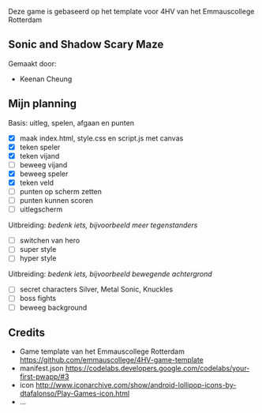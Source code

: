 Deze game is gebaseerd op het template voor 4HV van het Emmauscollege Rotterdam

## Sonic and Shadow Scary Maze
Gemaakt door:
- Keenan Cheung

## Mijn planning

Basis: uitleg, spelen, afgaan en punten
- [x] maak index.html, style.css en script.js met canvas
- [x] teken speler
- [x] teken vijand
- [ ] beweeg vijand
- [x] beweeg speler
- [x] teken veld
- [ ] punten op scherm zetten
- [ ] punten kunnen scoren
- [ ] uitlegscherm

Uitbreiding: *bedenk iets, bijvoorbeeld meer tegenstanders*
- [ ] switchen van hero
- [ ] super style
- [ ] hyper style

Uitbreiding: *bedenk iets, bijvoorbeeld bewegende achtergrond*
- [ ] secret characters Silver, Metal Sonic, Knuckles
- [ ] boss fights
- [ ] beweeg background

## Credits
- Game template van het Emmauscollege Rotterdam https://github.com/emmauscollege/4HV-game-template
- manifest.json https://codelabs.developers.google.com/codelabs/your-first-pwapp/#3
- icon http://www.iconarchive.com/show/android-lollipop-icons-by-dtafalonso/Play-Games-icon.html
- ...
